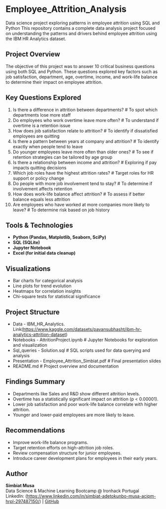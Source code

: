 # Employee_Attrition_Analysis
Data science project exploring patterns in employee attrition using SQL and Python
This repository contains a complete data analysis project focused on understanding the patterns and drivers behind employee attrition using the IBM HR Analytics dataset.

## Project Overview

The objective of this project was to answer 10 critical business questions using both SQL and Python. These questions explored key factors such as job satisfaction, department, age, overtime, income, and work-life balance to determine their impact on employee attrition.

## Key Questions Explored
1. Is there a difference in attrition between departments?   # To spot which departments lose more staff
2. Do employees who work overtime leave more often?   # To understand if overtime is a retention issue
3. How does job satisfaction relate to attrition?   # To identify if dissatisfied employees are quitting
4. Is there a pattern between years at company and attrition?   # To identify exactly when people tend to leave
5. Do younger employees leave more often than older ones?   # To see if retention strategies can be tailored by age group
6. Is there a relationship between income and attrition?   # Exploring if pay impacts quitting decisions
7. Which job roles have the highest attrition rates?   # Target roles for HR support or policy change
8. Do people with more job involvement tend to stay?   # To determine if involvement affects retention
9. How does work-life balance affect attrition?   # To assess if better balance equals less attrition
10. Are employees who have worked at more companies more likely to leave?   # To determine risk based on job history

## Tools & Technologies
- **Python (Pandas, Matplotlib, Seaborn, SciPy)**
- **SQL (SQLite)**
- **Jupyter Notebook**
- **Excel (for initial data cleanup)**

## Visualizations
- Bar charts for categorical analysis
- Line plots for trend evolution
- Heatmaps for correlation insights
- Chi-square tests for statistical significance

## Project Structure
- Data - IBM_HR_Analytics. Link(https://www.kaggle.com/datasets/pavansubhasht/ibm-hr-analytics-attrition-dataset)
- Notebooks - AttritionProject.ipynb   # Jupyter Notebooks for exploration and visualization
- Sql_queries - Solution.sql  # SQL scripts used for data querying and analysis
- Presentation - Employee_Attrition_Simbiat.pdf    # Final presentation slides
- README.md     # Project overview and documentation

## Findings Summary
- Departments like Sales and R&D show different attrition levels.
- Overtime has a statistically significant impact on attrition (p < 0.00001).
- Lower job satisfaction and poor work-life balance correlate with higher attrition.
- Younger and lower-paid employees are more likely to leave.

## Recommendations
- Improve work-life balance programs.
- Target retention efforts on high-attrition job roles.
- Review compensation structure for junior employees.
- Introduce career development plans for employees in their early years.

## Author
**Simbiat Musa**  
Data Science & Machine Learning Bootcamp @ Ironhack Portugal  
LinkedIn: (https://www.linkedin.com/in/simbiat-adetokunbo-musa-acipm-hrpl-297487150/) | [GitHub](https://github.com/Simbs-art)


